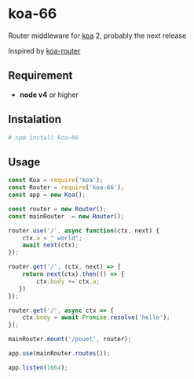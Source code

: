 # koa-66

Router middleware for [koa](https://github.com/koajs/koa/tree/async-function) 2, probably the next release

Inspired by [koa-router](https://github.com/alexmingoia/koa-router)

## Requirement

- __node v4__ or higher

## Instalation

```bash
# npm install koa-66
```

## Usage

```js
const Koa = require('koa');
const Router = require('koa-66');
const app = new Koa();

const router = new Router();
const mainRouter  = new Router();

router.use('/', async function(ctx, next) {
    ctx.a = " world";
    await next(ctx);
});

router.get('/', (ctx, next) => {
    return next(ctx).then(() => {
        ctx.body += ctx.a;
   })
});

router.get('/', async ctx => {
    ctx.body = await Promise.resolve('hello');
});

mainRouter.mount('/pouet', router);

app.use(mainRouter.routes());

app.listen(1664);
```
